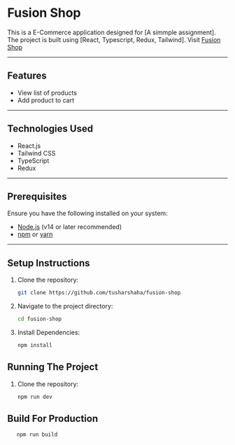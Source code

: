 # Fusion Shop

This is a E-Commerce application designed for [A simmple assignment]. The project is built using [React, Typescript, Redux, Tailwind]. Visit [Fusion Shop](https://fusion-shop-bp2p.vercel.app/)

---

## Features

- View list of products
- Add product to cart

---

## Technologies Used

- React.js
- Tailwind CSS
- TypeScript
- Redux

---

## Prerequisites

Ensure you have the following installed on your system:

- [Node.js](https://nodejs.org/) (v14 or later recommended)
- [npm](https://www.npmjs.com/) or [yarn](https://yarnpkg.com/)

---

## Setup Instructions

1. Clone the repository:

   ```bash
   git clone https://github.com/tusharshaha/fusion-shop
   ```

2. Navigate to the project directory:

   ```bash
   cd fusion-shop
   ```

3. Install Dependencies:
   ```bash
   npm install
   ```

## Running The Project

1. Clone the repository:

   ```bash
   npm run dev
   ```

## Build For Production

```bash
   npm run build
```
